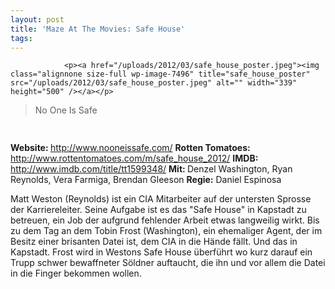 ```yaml
---
layout: post
title: 'Maze At The Movies: Safe House'
tags:
---
```



                <p><a href="/uploads/2012/03/safe_house_poster.jpeg"><img class="alignnone size-full wp-image-7496" title="safe_house_poster" src="/uploads/2012/03/safe_house_poster.jpeg" alt="" width="339" height="500" /></a></p>
<blockquote>No One Is Safe</blockquote>
<img class="alignnone size-full wp-image-5898" title="movie_review_4stars" src="/uploads/2010/02/movie_review_4stars.png" alt="" width="75" height="15" />
<p><strong> Website: </strong><a href="http://www.nooneissafe.com/"><a href="http://www.nooneissafe.com/">http://www.nooneissafe.com/</a></a>
<strong>Rotten Tomatoes: </strong><a href="http://www.rottentomatoes.com/m/safe_house_2012/"><a href="http://www.rottentomatoes.com/m/safe_house_2012/">http://www.rottentomatoes.com/m/safe_house_2012/</a></a>
<strong>IMDB: </strong><a href="http://www.imdb.com/title/tt1599348/"><a href="http://www.imdb.com/title/tt1599348/">http://www.imdb.com/title/tt1599348/</a></a>
<strong>Mit: </strong>Denzel Washington, Ryan Reynolds, Vera Farmiga, Brendan Gleeson
<strong>Regie:</strong> Daniel Espinosa</p>
<p>Matt Weston (Reynolds) ist ein CIA Mitarbeiter auf der untersten Sprosse der Karriereleiter. Seine Aufgabe ist es das &quot;Safe House&quot; in Kapstadt zu betreuen, ein Job der aufgrund fehlender Arbeit etwas langweilig wirkt. Bis zu dem Tag an dem Tobin Frost (Washington), ein ehemaliger Agent, der im Besitz einer brisanten Datei ist,  dem CIA in die Hände fällt. Und das in Kapstadt. Frost wird in Westons Safe House überführt wo kurz darauf ein Trupp schwer bewaffneter Söldner auftaucht, die ihn und vor allem die Datei in die Finger bekommen wollen.</p>
